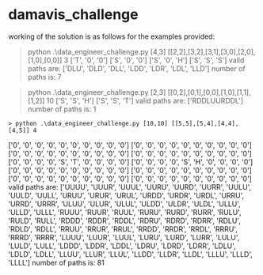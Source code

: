 # damavis_challenge

working of the solution is as follows for the examples provided:
  >python .\data_engineer_challenge.py [4,3] [[2,2],[3,2],[3,1],[3,0],[2,0],[1,0],[0,0]] 3
  ['T', '0', '0']
  ['S', '0', '0']
  ['S', '0', 'H']
  ['S', 'S', 'S']
  valid paths are:  ['DLU', 'DLD', 'DLL', 'LDD', 'LDR', 'LDL', 'LLD']
  number of paths is: 7

  >python .\data_engineer_challenge.py [2,3] [[0,2],[0,1],[0,0],[1,0],[1,1],[1,2]] 10
  ['S', 'S', 'H']
  ['S', 'S', 'T']
  valid paths are:  ['RDDLUURDDL']
  number of paths is: 1
  
    > python .\data_engineer_challenge.py [10,10] [[5,5],[5,4],[4,4],[4,5]] 4
  ['0', '0', '0', '0', '0', '0', '0', '0', '0', '0']
  ['0', '0', '0', '0', '0', '0', '0', '0', '0', '0']
  ['0', '0', '0', '0', '0', '0', '0', '0', '0', '0']
  ['0', '0', '0', '0', '0', '0', '0', '0', '0', '0']
  ['0', '0', '0', '0', 'S', 'T', '0', '0', '0', '0']
  ['0', '0', '0', '0', 'S', 'H', '0', '0', '0', '0']
  ['0', '0', '0', '0', '0', '0', '0', '0', '0', '0']
  ['0', '0', '0', '0', '0', '0', '0', '0', '0', '0']
  ['0', '0', '0', '0', '0', '0', '0', '0', '0', '0']
  ['0', '0', '0', '0', '0', '0', '0', '0', '0', '0']
  valid paths are:  ['UUUU', 'UUUR', 'UUUL', 'UURU', 'UURD', 'UURR', 'UULU', 'UULD', 'UULL', 'URUU', 'URUR', 'URUL', 'URDD', 'URDR', 'URDL', 'URRU', 'URRD', 'URRR', 'ULUU', 'ULUR', 'ULUL', 'ULDD', 'ULDR', 'ULDL', 'ULLU', 'ULLD', 'ULLL', 'RUUU', 'RUUR', 'RUUL', 'RURU', 'RURD', 'RURR', 'RULU', 'RULD', 'RULL', 'RDDD', 'RDDR', 'RDDL', 'RDRU', 'RDRD', 'RDRR', 'RDLU', 'RDLD', 'RDLL', 'RRUU', 'RRUR', 'RRUL', 'RRDD', 'RRDR', 'RRDL', 'RRRU', 'RRRD', 'RRRR', 'LUUU', 'LUUR', 'LUUL', 'LURU', 'LURD', 'LURR', 'LULU', 'LULD', 'LULL', 'LDDD', 'LDDR', 'LDDL', 'LDRU', 'LDRD', 'LDRR', 'LDLU', 'LDLD', 'LDLL', 'LLUU', 'LLUR', 'LLUL', 'LLDD', 'LLDR', 'LLDL', 'LLLU', 'LLLD', 'LLLL']
  number of paths is: 81
